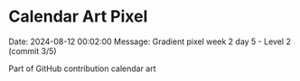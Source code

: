 # Calendar Art Pixel

Date: 2024-08-12 00:02:00
Message: Gradient pixel week 2 day 5 - Level 2 (commit 3/5)

Part of GitHub contribution calendar art

